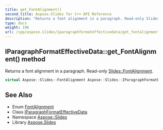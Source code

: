 ```yaml
---
title: get_FontAlignment()
second_title: Aspose.Slides for C++ API Reference
description: "Returns a font alignment in a paragraph. Read-only Slides::FontAlignment."
type: docs
weight: 196
url: /cpp/aspose.slides/iparagraphformateffectivedata/get_fontalignment/
---
```

## IParagraphFormatEffectiveData::get_FontAlignment() method


Returns a font alignment in a paragraph. Read-only [Slides::FontAlignment](../../fontalignment/).

```cpp
virtual Aspose::Slides::FontAlignment Aspose::Slides::IParagraphFormatEffectiveData::get_FontAlignment()=0
```

## See Also

* Enum [FontAlignment](../fontalignment/)
* Class [IParagraphFormatEffectiveData](./)
* Namespace [Aspose::Slides](../)
* Library [Aspose.Slides](../../)